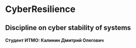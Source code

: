 # CyberResilience
## Discipline on cyber stability of systems

#### Студент ИТМО: Калинин Дмитрий Олегович